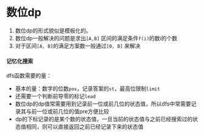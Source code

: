# 数位dp

1. 数位dp的形式貌似是模板化的。
2. 数位dp一般解决的问题是求出`[A,B]` 区间的满足条件`f(i)`的数i的个数
3. 对于区间`[A, B]`的满足方案数一般通过`[0, B]` 来解决



#### 记忆化搜索

dfs函数需要的量：

- 基本的量：数字的位数`pos`，记录答案的`st`，最高位限制`limit`
- 还需要一个判断前导零的标记`lead`
- 数位dp的dp值常需要用到记录前一位或前几位的状态值，所以dfs中常需要记录其与前一位或前几位的值pre方便比较
- dp的下标记录的是某个数的状态值，一旦当前的状态值与之前已经搜索过的状态值相同，则可以直接返回之前已经记录下来的状态值